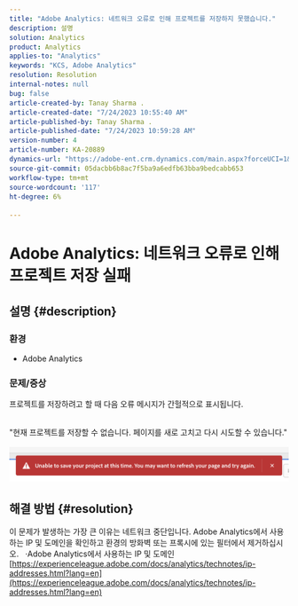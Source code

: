 ```yaml
---
title: "Adobe Analytics: 네트워크 오류로 인해 프로젝트를 저장하지 못했습니다."
description: 설명
solution: Analytics
product: Analytics
applies-to: "Analytics"
keywords: "KCS, Adobe Analytics"
resolution: Resolution
internal-notes: null
bug: false
article-created-by: Tanay Sharma .
article-created-date: "7/24/2023 10:55:40 AM"
article-published-by: Tanay Sharma .
article-published-date: "7/24/2023 10:59:28 AM"
version-number: 4
article-number: KA-20889
dynamics-url: "https://adobe-ent.crm.dynamics.com/main.aspx?forceUCI=1&pagetype=entityrecord&etn=knowledgearticle&id=96e8609b-102a-ee11-bdf4-6045bd006239"
source-git-commit: 05dacbb6b8ac7f5ba9a6edfb63bba9bedcabb653
workflow-type: tm+mt
source-wordcount: '117'
ht-degree: 6%

---
```


# Adobe Analytics: 네트워크 오류로 인해 프로젝트 저장 실패

## 설명 {#description}


### 환경

- Adobe Analytics


### 문제/증상

프로젝트를 저장하려고 할 때 다음 오류 메시지가 간헐적으로 표시됩니다.

<br>&quot;현재 프로젝트를 저장할 수 없습니다. 페이지를 새로 고치고 다시 시도할 수 있습니다.&quot;<br><br>![](assets/___97e8609b-102a-ee11-bdf4-6045bd006239___.png)

## 해결 방법 {#resolution}


이 문제가 발생하는 가장 큰 이유는 네트워크 중단입니다. Adobe Analytics에서 사용하는 IP 및 도메인을 확인하고 환경의 방화벽 또는 프록시에 있는 필터에서 제거하십시오.
 
·Adobe Analytics에서 사용하는 IP 및 도메인
[https://experienceleague.adobe.com/docs/analytics/technotes/ip-addresses.html?lang=en](https://experienceleague.adobe.com/docs/analytics/technotes/ip-addresses.html?lang=en)
